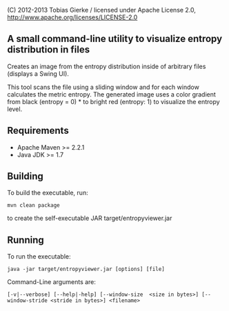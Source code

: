 (C) 2012-2013 Tobias Gierke / licensed under Apache License 2.0, http://www.apache.org/licenses/LICENSE-2.0


A small command-line utility to visualize entropy distribution in files
-----------------------------------------------------------------------

Creates an image from the entropy distribution inside of arbitrary files (displays a Swing UI). 

This tool scans the file using a sliding window and for each window calculates the metric entropy. The
generated image uses a color gradient from black (entropy = 0) * to bright red (entropy: 1) to visualize the entropy level.

Requirements
------------

- Apache Maven >= 2.2.1
- Java JDK >= 1.7

Building
--------

To build the executable, run:

    mvn clean package

to create the self-executable JAR target/entropyviewer.jar

Running
-------

To run the executable:

    java -jar target/entropyviewer.jar [options] [file]

Command-Line arguments are:

    [-v|--verbose] [--help|-help] [--window-size  <size in bytes>] [--window-stride <stride in bytes>] <filename>
